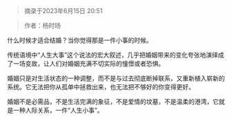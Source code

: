 > 摘录于2023年6月15日 20:51

> 作者：杨时旸

什么时候才适合结婚？当你觉得那是一件小事的时候。

传统语境中“人生大事”这个说法的宏大叙述，几乎把婚姻带来的变化夸张地演绎成了一场变故，让人们对婚姻充满不切实际的憧憬或者恐惧。

婚姻只是对生活状态的一种调整，而不是与过去彻底断掉联系，又重新植入崭新的系统。它无法把你从孤单中拯救出来，也无法把不够好的你变得更好。

婚姻不是必需品，不是生活完满的象征，不是爱情的坟墓，不是温柔的港湾，它就是一种人际关系，一件“人生小事”。